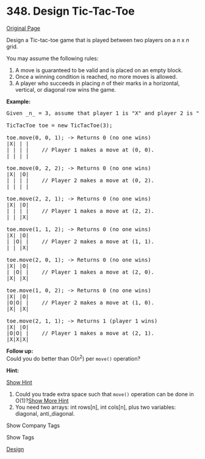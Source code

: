 # 348. Design Tic-Tac-Toe

[Original Page](https://leetcode.com/problems/design-tic-tac-toe/)

Design a Tic-tac-toe game that is played between two players on a _n_ x _n_ grid.

You may assume the following rules:

1.  A move is guaranteed to be valid and is placed on an empty block.
2.  Once a winning condition is reached, no more moves is allowed.
3.  A player who succeeds in placing _n_ of their marks in a horizontal, vertical, or diagonal row wins the game.

**Example:**  

<pre>Given _n_ = 3, assume that player 1 is "X" and player 2 is "O" in the board.

TicTacToe toe = new TicTacToe(3);

toe.move(0, 0, 1); -> Returns 0 (no one wins)
|X| | |
| | | |    // Player 1 makes a move at (0, 0).
| | | |

toe.move(0, 2, 2); -> Returns 0 (no one wins)
|X| |O|
| | | |    // Player 2 makes a move at (0, 2).
| | | |

toe.move(2, 2, 1); -> Returns 0 (no one wins)
|X| |O|
| | | |    // Player 1 makes a move at (2, 2).
| | |X|

toe.move(1, 1, 2); -> Returns 0 (no one wins)
|X| |O|
| |O| |    // Player 2 makes a move at (1, 1).
| | |X|

toe.move(2, 0, 1); -> Returns 0 (no one wins)
|X| |O|
| |O| |    // Player 1 makes a move at (2, 0).
|X| |X|

toe.move(1, 0, 2); -> Returns 0 (no one wins)
|X| |O|
|O|O| |    // Player 2 makes a move at (1, 0).
|X| |X|

toe.move(2, 1, 1); -> Returns 1 (player 1 wins)
|X| |O|
|O|O| |    // Player 1 makes a move at (2, 1).
|X|X|X|
</pre>

**Follow up:**  
Could you do better than O(_n_<sup>2</sup>) per `move()` operation?

**Hint:**

[Show Hint](#)

1.  Could you trade extra space such that `move()` operation can be done in O(1)?[Show More Hint](#)
2.  You need two arrays: int rows[n], int cols[n], plus two variables: diagonal, anti_diagonal.

<div>

<div id="company_tags" class="btn btn-xs btn-warning">Show Company Tags</div>

<span class="hidebutton" style="display: none;">[Microsoft](/company/microsoft/) [Google](/company/google/)</span></div>

<div>

<div id="tags" class="btn btn-xs btn-warning">Show Tags</div>

<span class="hidebutton">[Design](/tag/design/)</span></div>